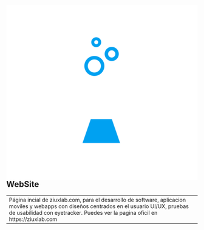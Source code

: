 <img src="public/assets/img/isologotypo.png" align="right" />

## WebSite

<table>
<tr>
<td>
  Página incial de ziuxlab.com, para el desarrollo de software, aplicacion moviles y webapps con diseños centrados en el usuario UI/UX,
  pruebas de usabilidad con eyetracker.
   Puedes ver la pagina oficil en   https://ziuxlab.com
</td>
</tr>
</table>

